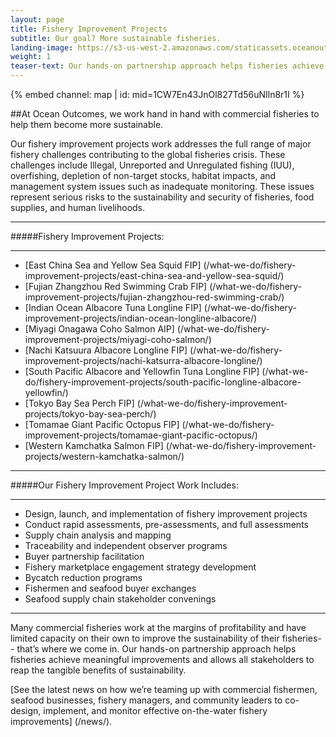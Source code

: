 ```yaml
---
layout: page
title: Fishery Improvement Projects
subtitle: Our goal? More sustainable fisheries.
landing-image: https://s3-us-west-2.amazonaws.com/staticassets.oceanoutcomes.org/rollover+images/our-work-hover.jpg
weight: 1
teaser-text: Our hands-on partnership approach helps fisheries achieve meaningful improvements and allows all stakeholders to reap the tangible benefits of sustainability.
---
```


<div class="map-section">
  <div class="grid-container">
    {% embed channel: map | id: mid=1CW7En43JnOl827Td56uNIln8r1I %}
  </div>
</div>

##At Ocean Outcomes, we work hand in hand with commercial fisheries to help them become more sustainable.

Our fishery improvement projects work addresses the full range of major fishery challenges contributing to the global fisheries crisis. These challenges include Illegal, Unreported and Unregulated fishing (IUU), overfishing, depletion of non-target stocks, habitat impacts, and management system issues such as inadequate monitoring. These issues represent serious risks to the sustainability and security of fisheries, food supplies, and human livelihoods.  

----

#####Fishery Improvement Projects:  

----

  * [East China Sea and Yellow Sea Squid FIP] (/what-we-do/fishery-improvement-projects/east-china-sea-and-yellow-sea-squid/)
  * [Fujian Zhangzhou Red Swimming Crab FIP] (/what-we-do/fishery-improvement-projects/fujian-zhangzhou-red-swimming-crab/)
  * [Indian Ocean Albacore Tuna Longline FIP] (/what-we-do/fishery-improvement-projects/indian-ocean-longline-albacore/)  
  * [Miyagi Onagawa Coho Salmon AIP] (/what-we-do/fishery-improvement-projects/miyagi-coho-salmon/)
  * [Nachi Katsuura Albacore Longline FIP] (/what-we-do/fishery-improvement-projects/nachi-katsurra-albacore-longline/)
  * [South Pacific Albacore and Yellowfin Tuna Longline FIP] (/what-we-do/fishery-improvement-projects/south-pacific-longline-albacore-yellowfin/) 
  * [Tokyo Bay Sea Perch FIP] (/what-we-do/fishery-improvement-projects/tokyo-bay-sea-perch/)
  * [Tomamae Giant Pacific Octopus FIP] (/what-we-do/fishery-improvement-projects/tomamae-giant-pacific-octopus/)
  * [Western Kamchatka Salmon FIP] (/what-we-do/fishery-improvement-projects/western-kamchatka-salmon/)

----

#####Our Fishery Improvement Project Work Includes:  

----

  * Design, launch, and implementation of fishery improvement projects 
  * Conduct rapid assessments, pre-assessments, and full assessments
  * Supply chain analysis and mapping
  * Traceability and independent observer programs
  * Buyer partnership facilitation
  * Fishery marketplace engagement strategy development
  * Bycatch reduction programs
  * Fishermen and seafood buyer exchanges
  * Seafood supply chain stakeholder convenings

----

Many commercial fisheries work at the margins of profitability and have limited capacity on their own to improve the sustainability of their fisheries-- that’s where we come in. Our hands-on partnership approach helps fisheries achieve meaningful improvements and allows all stakeholders to reap the tangible benefits of sustainability.

[See the latest news on how we’re teaming up with commercial fishermen, seafood businesses, fishery managers, and community leaders to co-design, implement, and monitor effective on-the-water fishery improvements] (/news/).
